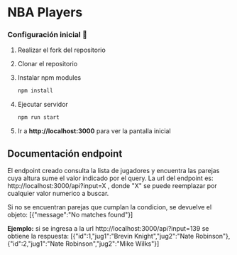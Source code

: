 # NBA Players

### Configuración inicial 🔧

1. Realizar el fork del repositorio

2. Clonar el repositorio

3. Instalar npm modules
   ```bash
   npm install
   ```
4. Ejecutar servidor
   ```bash
   npm run start
   ```
5. Ir a **http://localhost:3000** para ver la pantalla inicial

## Documentación endpoint

El endpoint creado consulta la lista de jugadores y encuentra las parejas cuya altura sume el valor indicado por el query. 
La url del endpoint es: http://localhost:3000/api?input=X , donde "X" se puede reemplazar por cualquier valor numerico a buscar.

Si no se encuentran parejas que cumplan la condicion, se devuelve el objeto: [{"message":"No matches found"}]

**Ejemplo:** si se ingresa a la url http://localhost:3000/api?input=139 se obtiene la respuesta: [{"id":1,"jug1":"Brevin Knight","jug2":"Nate Robinson"},{"id":2,"jug1":"Nate Robinson","jug2":"Mike Wilks"}]
